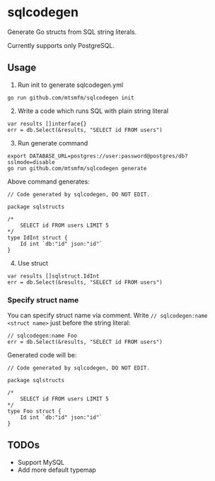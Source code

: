 # sqlcodegen

Generate Go structs from SQL string literals.

Currently supports only PostgreSQL.

## Usage

1. Run init to generate sqlcodegen.yml

```
go run github.com/mtsmfm/sqlcodegen init
```

2. Write a code which runs SQL with plain string literal

```golang
var results []interface{}
err = db.Select(&results, "SELECT id FROM users")
```

3. Run generate command

```
export DATABASE_URL=postgres://user:password@postgres/db?sslmode=disable
go run github.com/mtsmfm/sqlcodegen generate
```

Above command generates:

```golang
// Code generated by sqlcodegen, DO NOT EDIT.

package sqlstructs

/*
	SELECT id FROM users LIMIT 5
*/
type IdInt struct {
	Id int `db:"id" json:"id"`
}
```

4. Use struct

```golang
var results []sqlstruct.IdInt
err = db.Select(&results, "SELECT id FROM users")
```

### Specify struct name

You can specify struct name via comment.
Write `// sqlcodegen:name <struct name>` just before the string literal:

```golang
// sqlcodegen:name Foo
err = db.Select(&results, "SELECT id FROM users")
```

Generated code will be:

```golang
// Code generated by sqlcodegen, DO NOT EDIT.

package sqlstructs

/*
	SELECT id FROM users LIMIT 5
*/
type Foo struct {
	Id int `db:"id" json:"id"`
}
```

## TODOs

- Support MySQL
- Add more default typemap

